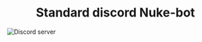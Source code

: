 <h1 align="center"> Standard discord Nuke-bot </h1>

<img src="https://img.shields.io/discord/222078108977594368?color=5865F2&amp;logo=discord&amp;logoColor=white" alt="Discord server" data-canonical-src="https://img.shields.io/discord/222078108977594368?color=5865F2&amp;logo=discord&amp;logoColor=white" style="max-width: 100%;">
